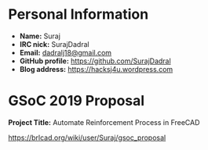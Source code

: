 # Personal Information

-   **Name:** Suraj
-   **IRC nick:** SurajDadral
-   **Email:** dadralj18@gmail.com
-   **GitHub profile:** <https://github.com/SurajDadral>
-   **Blog address:** <https://hacksj4u.wordpress.com>

# GSoC 2019 Proposal

**Project Title:** Automate Reinforcement Process in FreeCAD

<https://brlcad.org/wiki/user/Suraj/gsoc_proposal>
